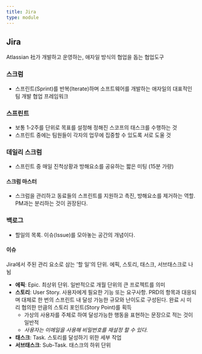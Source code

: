```yaml
---
title: Jira
type: module
---
```

## Jira

Atlassian 社가 개발하고 운영하는, 애자일 방식의 협업을 돕는 협업도구

### 스크럼

- 스프린트(Sprint)를 반복(Iterate)하며 소프트웨어를 개발하는 애자일의 대표적인 팀 개발 협업 프레임워크

### 스프린트

- 보통 1-2주를 단위로 목표를 설정해 정해진 스코프의 태스크를 수행하는 것
- 스프린트 중에는 팀원들이 각자의 업무에 집중할 수 있도록 서로 도울 것

### 데일리 스크럼

- 스프린트 중 매일 진척상황과 방해요소를 공유하는 짧은 미팅 (15분 가량)

#### 스크럼 마스터

- 스크럼을 관리하고 동료들의 스프린트를 지원하고 촉진, 방해요소를 제거하는 역할. PM과는 분리하는 것이 권장된다.

### 백로그

- 할일의 목록. 이슈(Issue)를 모아놓는 공간의 개념이다.

#### 이슈

Jira에서 주된 관리 요소로 삼는 '할 일'의 단위. 에픽, 스토리, 태스크, 서브태스크로 나뉨

- **에픽**: Epic. 최상위 단위. 일반적으로 개월 단위의 큰 프로젝트를 의미
- **스토리**: User Story. 사용자에게 필요한 기능 또는 요구사항. PRD의 항목과 대응되며 대체로 한 번의 스프린트 내 달성 가능한 규모와 난이도로 구성된다. 완료 시 미리 협의한 만큼의 스토리 포인트(Story Point)를 획득
	- 가상의 사용자를 주체로 하여 달성가능한 행동을 표현하는 문장으로 적는 것이 일반적
	- *사용자는 이메일을 사용해 비밀번호를 재설정 할 수 있다.*
- **태스크**: Task. 스토리를 달성하기 위한 세부 작업
- **서브태스크**: Sub-Task. 태스크의 하위 단위

